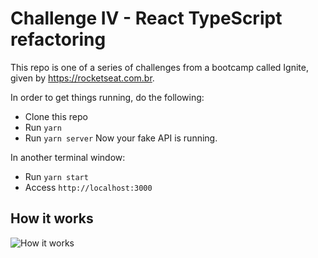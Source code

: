 # Challenge IV - React TypeScript refactoring
This repo is one of a series of challenges from a bootcamp called Ignite, given by https://rocketseat.com.br.

In order to get things running, do the following:
- Clone this repo
- Run `yarn`
- Run `yarn server`
Now your fake API is running.

In another terminal window:
- Run `yarn start`
- Access `http://localhost:3000`

## How it works
![How it works](https://drive.google.com/uc?id=1EKsCU_q73Qj5Wc7vA2etTV8zom-BSFzc)
